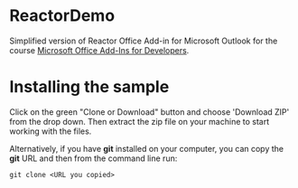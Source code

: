 # ReactorDemo

Simplified version of Reactor Office Add-in for Microsoft Outlook for the course [Microsoft Office Add-Ins for Developers](https://www.linkedin.com/learning/microsoft-office-add-ins-for-developers).

# Installing the sample

Click on the green "Clone or Download" button and choose 'Download ZIP' from the drop down. Then extract the zip file on your machine to start working with the files.

Alternatively, if you have **git** installed on your computer, you can copy the **git** URL and then from the command line run:

```
git clone <URL you copied>
```  
